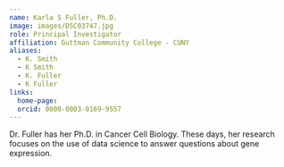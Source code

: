 ```yaml
---
name: Karla S Fuller, Ph.D.
image: images/DSC03747.jpg
role: Principal Investigator
affiliation: Guttman Community College - CUNY
aliases:
  - K. Smith
  - K Smith
  - K. Fuller
  - K Fuller
links:
  home-page: 
  orcid: 0000-0003-0169-9557
---
```


Dr. Fuller has her Ph.D. in Cancer Cell Biology. These days, her research focuses
on the use of data science to answer questions about gene expression.
